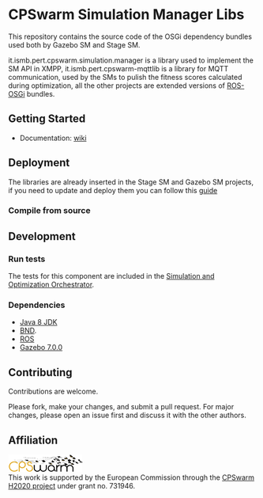 # CPSwarm Simulation Manager Libs

This repository contains the source code of the OSGi dependency bundles used both by Gazebo SM and Stage SM. 

it.ismb.pert.cpswarm.simulation.manager is a library used to implement the SM API in XMPP, 
it.ismb.pert.cpswarm-mqttlib is a library for MQTT communication, used by the SMs to pulish the fitness scores calculated during optimization,
all the other projects are extended versions of [ROS-OSGi](https://github.com/ibcn-cloudlet/rososgi) bundles.


## Getting Started
* Documentation: [wiki](https://github.com/cpswarm/SimulationManagerLibs/wiki)

## Deployment

The libraries are already inserted in the Stage SM and Gazebo SM projects, if you need to update and deploy them
you can follow this [guide](https://github.com/cpswarm/SimulationManagerLibs/wiki/development)

### Compile from source



## Development

### Run tests

The tests for this component are included in the [Simulation and Optimization Orchestrator](https://github.com/cpswarm/SimulationOrchestrator).

### Dependencies

* [Java 8 JDK](http://www.oracle.com/technetwork/java/javase/downloads/jdk8-downloads-2133151.html) 
* [BND](https://bnd.bndtools.org/).
* [ROS](http://wiki.ros.org/kinetic)
* [Gazebo 7.0.0](http://gazebosim.org/blog/gazebo7) 

## Contributing
Contributions are welcome. 

Please fork, make your changes, and submit a pull request. For major changes, please open an issue first and discuss it with the other authors.

## Affiliation
![CPSwarm](https://github.com/cpswarm/template/raw/master/cpswarm.png)  
This work is supported by the European Commission through the [CPSwarm H2020 project](https://cpswarm.eu) under grant no. 731946.
